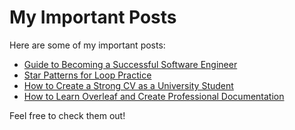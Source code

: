 # My Important Posts

Here are some of my important posts:

- [Guide to Becoming a Successful Software Engineer](https://medium.com/@hasibulhimu49/guide-to-becoming-a-successful-software-engineer-cacab95aae86)
- [Star Patterns for Loop Practice](https://medium.com/@hasibulhimu49/star-patterns-for-loop-practice-e254c836e9b9)
- [How to Create a Strong CV as a University Student](https://medium.com/@hasibulhimu49/how-to-create-a-strong-cv-as-a-university-student-2e97d3a110dd)
- [How to Learn Overleaf and Create Professional Documentation](https://medium.com/@hasibulhimu49/how-to-learn-overleaf-and-create-professional-documentation-dfb7d1d534fa)



Feel free to check them out!
